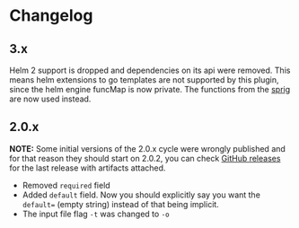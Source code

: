# Changelog

## 3.x

Helm 2 support is dropped and dependencies on its api were removed. This means helm extensions to go templates
are not supported by this plugin, since the helm engine funcMap is now private. The functions from the
[sprig](http://masterminds.github.io/sprig/) are now used instead.

## 2.0.x

**NOTE:** Some initial versions of the 2.0.x cycle were wrongly published and for that reason they should start on 2.0.2,
you can check [GitHub releases](https://github.com/Altituide-sports/helm-ssm/releases) for the last release with artifacts attached.

- Removed `required` field
- Added `default` field.
  Now you should explicitly say you want the `default=` (empty string) instead of that being implicit.
- The input file flag `-t` was changed to `-o`

